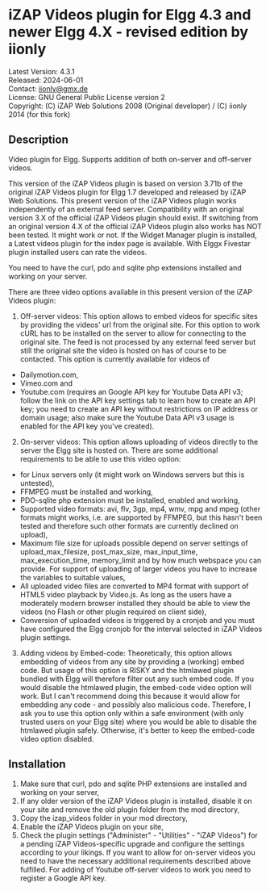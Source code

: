 iZAP Videos plugin for Elgg 4.3 and newer Elgg 4.X - revised edition by iionly
==============================================================================

Latest Version: 4.3.1  
Released: 2024-06-01  
Contact: iionly@gmx.de  
License: GNU General Public License version 2  
Copyright: (C) iZAP Web Solutions 2008 (Original developer) / (C) iionly 2014 (for this fork)


Description
-----------

Video plugin for Elgg. Supports addition of both on-server and off-server videos.

This version of the iZAP Videos plugin is based on version 3.71b of the original iZAP Videos plugin for Elgg 1.7 developed and released by iZAP Web Solutions. This present version of the iZAP Videos plugin works independently of an external feed server. Compatibility with an original version 3.X of the official iZAP Videos plugin should exist. If switching from an original version 4.X of the official iZAP Videos plugin also works has NOT been tested. It might work or not. If the Widget Manager plugin is installed, a Latest videos plugin for the index page is available. With Elggx Fivestar plugin installed users can rate the videos.

You need to have the curl, pdo and sqlite php extensions installed and working on your server.


There are three video options available in this present version of the iZAP Videos plugin:

1. Off-server videos: This option allows to embed videos for specific sites by providing the videos' url from the original site. For this option to work cURL has to be installed on the server to allow for connecting to the original site. The feed is not processed by any external feed server but still the original site the video is hosted on has of course to be contacted. This option is currently available for videos of
  - Dailymotion.com,
  - Vimeo.com and
  - Youtube.com (requires an Google API key for Youtube Data API v3; follow the link on the API key settings tab to learn how to create an API key; you need to create an API key without restrictions on IP address or domain usage; also make sure the Youtube Data API v3 usage is enabled for the API key you've created).

2. On-server videos: This option allows uploading of videos directly to the server the Elgg site is hosted on. There are some additional requirements to be able to use this video option:
  - for Linux servers only (it might work on Windows servers but this is untested),
  - FFMPEG must be installed and working,
  - PDO-sqlite php extension must be installed, enabled and working,
  - Supported video formats: avi, flv, 3gp, mp4, wmv, mpg and mpeg (other formats might works, i.e. are supported by FFMPEG, but this hasn't been tested and therefore such other formats are currently declined on upload),
  - Maximum file size for uploads possible depend on server settings of upload_max_filesize, post_max_size, max_input_time, max_execution_time, memory_limit and by how much webspace you can provide. For support of uploading of larger videos you have to increase the variables to suitable values,
  - All uploaded video files are converted to MP4 format with support of HTML5 video playback by Video.js. As long as the users have a moderately modern browser installed they should be able to view the videos (no Flash or other plugin required on client side),
  - Conversion of uploaded videos is triggered by a cronjob and you must have configured the Elgg cronjob for the interval selected in iZAP Videos plugin settings.

3. Adding videos by Embed-code: Theoretically, this option allows embedding of videos from any site by providing a (working) embed code. But usage of this option is RISKY and the htmlawed plugin bundled with Elgg will therefore filter out any such embed code. If you would disable the htmlawed plugin, the embed-code video option will work. But I can't recommend doing this because it would allow for embedding any code - and possibly also malicious code. Therefore, I ask you to use this option only within a safe environment (with only trusted users on your Elgg site) where you would be able to disable the htmlawed plugin safely. Otherwise, it's better to keep the embed-code video option disabled.


Installation
------------

1. Make sure that curl, pdo and sqlite PHP extensions are installed and working on your server,
2. If any older version of the iZAP Videos plugin is installed, disable it on your site and remove the old plugin folder from the mod directory,
3. Copy the izap_videos folder in your mod directory,
4. Enable the iZAP Videos plugin on your site,
5. Check the plugin settings ("Administer" - "Utilities" - "iZAP Videos") for a pending iZAP Videos-specific upgrade and configure the settings according to your likings. If you want to allow for on-server videos you need to have the necessary additional requirements described above fulfilled. For adding of Youtube off-server videos to work you need to register a Google API key.
